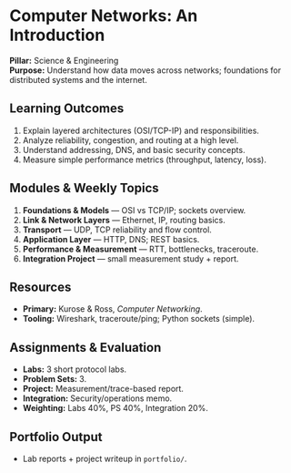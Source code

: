# Computer Networks: An Introduction
**Pillar:** Science & Engineering  
**Purpose:** Understand how data moves across networks; foundations for distributed systems and the internet.

## Learning Outcomes
1. Explain layered architectures (OSI/TCP-IP) and responsibilities.
2. Analyze reliability, congestion, and routing at a high level.
3. Understand addressing, DNS, and basic security concepts.
4. Measure simple performance metrics (throughput, latency, loss).

## Modules & Weekly Topics
1. **Foundations & Models** — OSI vs TCP/IP; sockets overview.
2. **Link & Network Layers** — Ethernet, IP, routing basics.
3. **Transport** — UDP, TCP reliability and flow control.
4. **Application Layer** — HTTP, DNS; REST basics.
5. **Performance & Measurement** — RTT, bottlenecks, traceroute.
6. **Integration Project** — small measurement study + report.

## Resources
- **Primary:** Kurose & Ross, *Computer Networking*.
- **Tooling:** Wireshark, traceroute/ping; Python sockets (simple).

## Assignments & Evaluation
- **Labs:** 3 short protocol labs.
- **Problem Sets:** 3.
- **Project:** Measurement/trace-based report.
- **Integration:** Security/operations memo.
- **Weighting:** Labs 40%, PS 40%, Integration 20%.

## Portfolio Output
- Lab reports + project writeup in `portfolio/`.
